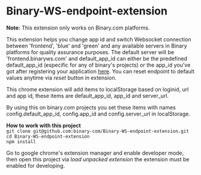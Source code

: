 # Binary-WS-endpoint-extension

<b>Note:</b>
This extension only works on Binary.com platforms.

This extension helps you change app id and switch Websocket connection between 'frontend', 'blue' and 'green' and any available servers in Binary platforms for quality assurance purposes. The default server will be 'frontend.binaryws.com' and default_app_id can either be the predefined default_app_id (especific for any of binary's projects) or the app_id you've got after registering your application <a href="https://developers.binary.com/applications/">here</a>. You can reset endpoint to default values anytime via <i>reset</i> button in extension.

This chrome extension will add items to localStorage based on loginid, url and app id, these items are default_app_id, app_id and server_url.

By using this on binary.com projects you set these items with names config.default_app_id, config.app_id and config.server_url in localStorage.

<b>How to work with this project</b></br>
`git clone git@github.com:binary-com/Binary-WS-endpoint-extension.git` </br>
`cd Binary-WS-endpoint-extension` </br>
`npm install` </br>

Go to google chrome's extension manager and enable developer mode, then open this project via <i>load unpacked extension</i>
the extension must be enabled for developing.
